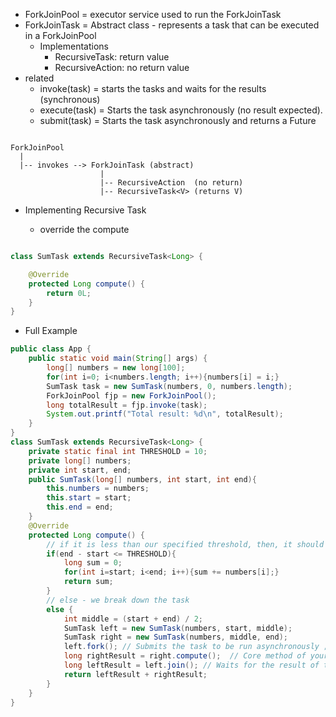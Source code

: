- ForkJoinPool = executor service used to run the ForkJoinTask
- ForkJoinTask = Abstract class - represents a task that can be executed in a ForkJoinPool
	- Implementations
		- RecursiveTask<V>: return value
		- RecursiveAction: no return value
- related
	- invoke(task) = starts the tasks and waits for the results (synchronous)
	- execute(task) = Starts the task asynchronously (no result expected).
	- submit(task) = Starts the task asynchronously and returns a Future


```text

ForkJoinPool
  |
  |-- invokes --> ForkJoinTask (abstract)
                    |
                    |-- RecursiveAction  (no return)
                    |-- RecursiveTask<V> (returns V)
```




























- Implementing Recursive Task

	- override the compute

```java

class SumTask extends RecursiveTask<Long> {

    @Override
    protected Long compute() {
        return 0L;
    }
}

```

-  Full Example

```java
public class App {
    public static void main(String[] args) {
        long[] numbers = new long[100];
        for(int i=0; i<numbers.length; i++){numbers[i] = i;}
        SumTask task = new SumTask(numbers, 0, numbers.length);
        ForkJoinPool fjp = new ForkJoinPool();
        long totalResult = fjp.invoke(task);
        System.out.printf("Total result: %d\n", totalResult);
    }
}
class SumTask extends RecursiveTask<Long> {
    private static final int THRESHOLD = 10;
    private long[] numbers;
    private int start, end;
    public SumTask(long[] numbers, int start, int end){
        this.numbers = numbers;
        this.start = start;
        this.end = end;
    }
    @Override
    protected Long compute() {
        // if it is less than our specified threshold, then, it should go ahead and execute
        if(end - start <= THRESHOLD){
            long sum = 0;
            for(int i=start; i<end; i++){sum += numbers[i];}
            return sum;
        }
        // else - we break down the task
        else {
            int middle = (start + end) / 2;
            SumTask left = new SumTask(numbers, start, middle);
            SumTask right = new SumTask(numbers, middle, end);
            left.fork(); // Submits the task to be run asynchronously ; execute the left asynchronously
            long rightResult = right.compute();  // Core method of your logic.
            long leftResult = left.join(); // Waits for the result of the forked task.
            return leftResult + rightResult;
        }
    }
}

```